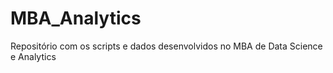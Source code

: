 # MBA_Analytics
 Repositório com os scripts e dados desenvolvidos no MBA de Data Science e Analytics
